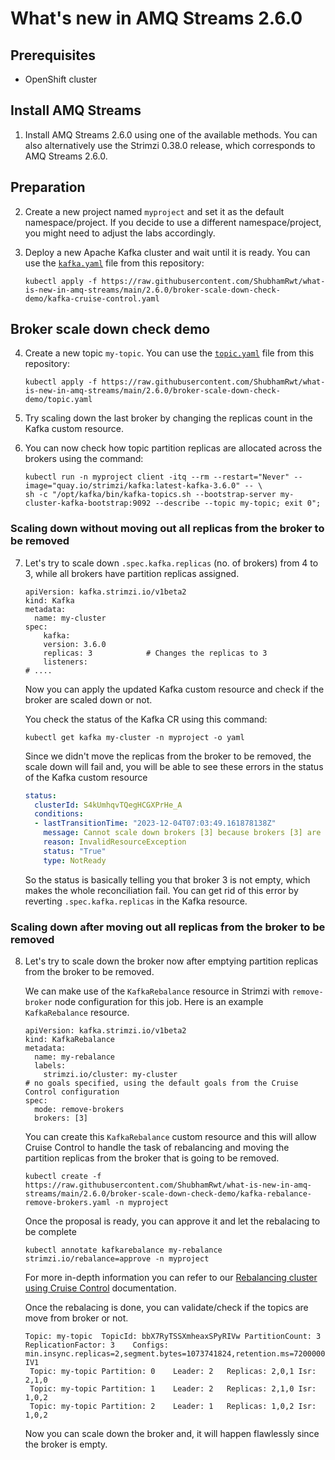 # What's new in AMQ Streams 2.6.0

## Prerequisites

* OpenShift cluster

## Install AMQ Streams

1. Install AMQ Streams 2.6.0 using one of the available methods.
   You can also alternatively use the Strimzi 0.38.0 release, which corresponds to AMQ Streams 2.6.0.

## Preparation

2. Create a new project named `myproject` and set it as the default namespace/project.
   If you decide to use a different namespace/project, you might need to adjust the labs accordingly.

3. Deploy a new Apache Kafka cluster and wait until it is ready.
   You can use the [`kafka.yaml`](./kafka.yaml) file from this repository:
   ```
   kubectl apply -f https://raw.githubusercontent.com/ShubhamRwt/what-is-new-in-amq-streams/main/2.6.0/broker-scale-down-check-demo/kafka-cruise-control.yaml
   ```

## Broker scale down check demo

4. Create a new topic `my-topic`.
   You can use the [`topic.yaml`](./topic.yaml) file from this repository:
   ```
   kubectl apply -f https://raw.githubusercontent.com/ShubhamRwt/what-is-new-in-amq-streams/main/2.6.0/broker-scale-down-check-demo/topic.yaml
   ```

5. Try scaling down the last broker by changing the replicas count in the Kafka custom resource.

6. You can now check how topic partition replicas are allocated across the brokers using the command:
   ```
   kubectl run -n myproject client -itq --rm --restart="Never" --image="quay.io/strimzi/kafka:latest-kafka-3.6.0" -- \
   sh -c "/opt/kafka/bin/kafka-topics.sh --bootstrap-server my-cluster-kafka-bootstrap:9092 --describe --topic my-topic; exit 0";

   ```
### Scaling down without moving out all replicas from the broker to be removed

7. Let's try to scale down `.spec.kafka.replicas` (no. of brokers) from 4 to 3, while all brokers have partition replicas assigned.

   ```
   apiVersion: kafka.strimzi.io/v1beta2
   kind: Kafka
   metadata:
     name: my-cluster
   spec:
       kafka:
       version: 3.6.0
       replicas: 3            # Changes the replicas to 3
       listeners:
   # ....    
   ```

   Now you can apply the updated Kafka custom resource and check if the broker are scaled down or not.

   You check the status of the Kafka CR using this command:
   ```
   kubectl get kafka my-cluster -n myproject -o yaml
   ```

   Since we didn't move the replicas from the broker to be removed, the scale down will fail and, you will be able to see these errors in the status of the Kafka custom resource
   ```yaml
   status:
     clusterId: S4kUmhqvTQegHCGXPrHe_A
     conditions:
     - lastTransitionTime: "2023-12-04T07:03:49.161878138Z"
       message: Cannot scale down brokers [3] because brokers [3] are not empty
       reason: InvalidResourceException
       status: "True"
       type: NotReady
   ```
   So the status is basically telling you that broker 3 is not empty, which makes the whole reconciliation fail. You can get rid of this error by reverting `.spec.kafka.replicas` in the Kafka resource.

### Scaling down after moving out all replicas from the broker to be removed

8. Let's try to scale down the broker now after emptying partition replicas from the broker to be removed.

   We can make use of the `KafkaRebalance` resource in Strimzi with `remove-broker` node configuration for this job.
   Here is an example `KafkaRebalance` resource.
   ```
   apiVersion: kafka.strimzi.io/v1beta2
   kind: KafkaRebalance
   metadata:
     name: my-rebalance
     labels:
       strimzi.io/cluster: my-cluster
   # no goals specified, using the default goals from the Cruise Control configuration
   spec:
     mode: remove-brokers
     brokers: [3]
   ```
   You can create this `KafkaRebalance` custom resource and this will allow Cruise Control to handle the task of rebalancing and moving the partition replicas from the broker that is going to be removed.
   ```
   kubectl create -f https://raw.githubusercontent.com/ShubhamRwt/what-is-new-in-amq-streams/main/2.6.0/broker-scale-down-check-demo/kafka-rebalance-remove-brokers.yaml -n myproject 
   ```
   Once the proposal is ready, you can approve it and let the rebalacing to be complete
   ```
   kubectl annotate kafkarebalance my-rebalance strimzi.io/rebalance=approve -n myproject
   ```

   For more in-depth information you can refer to our [Rebalancing cluster using Cruise Control](https://strimzi.io/docs/operators/latest/deploying#proc-generating-optimization-proposals-str) documentation.

   Once the rebalacing is done, you can validate/check if the topics are move from broker or not.
   ```shell
   Topic: my-topic	TopicId: bbX7RyTSSXmheaxSPyRIVw	PartitionCount: 3	ReplicationFactor: 3	Configs: min.insync.replicas=2,segment.bytes=1073741824,retention.ms=7200000,message.format.version=3.0-IV1
   	Topic: my-topic	Partition: 0	Leader: 2	Replicas: 2,0,1	Isr: 2,1,0
   	Topic: my-topic	Partition: 1	Leader: 2	Replicas: 2,1,0	Isr: 1,0,2
  	Topic: my-topic	Partition: 2	Leader: 1	Replicas: 1,0,2	Isr: 1,0,2
   ```

   Now you can scale down the broker and, it will happen flawlessly since the broker is empty.
